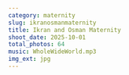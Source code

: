```yaml
---
category: maternity
slug: ikranosmanmaternity
title: Ikran and Osman Maternity
shoot_date: 2025-10-01
total_photos: 64
music: WholeWideWorld.mp3
img_ext: jpg
---
```

